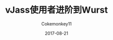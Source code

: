 ---
title: vJass使用者进阶到Wurst

excerpt: 为有经验的vJass使用者安利wurst

date: 2017-08-21
icon:
  type: fa
  name: fa-code
color: green
author: Cokemonkey11
layout: tutorialdoc
sections:
  - /tutorials/wurst_for_vjass_users/page_1
---